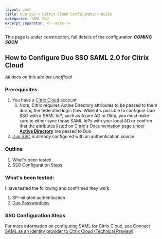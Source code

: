 ```yaml
---
layout: post
title: Duo SSO + Citrix Cloud Configuration Guide
categories: SAML SSO
excerpt_separator: <!--more-->
---
```


This page is under construction, full details of the configuration _**COMING SOON**_

## How to Configure Duo SSO SAML 2.0 for Citrix Cloud

*All docs on this site are unofficial* 

### Prerequisites:
1. You have a [Citrix Cloud](https://www.citrix.com/products/citrix-cloud/) account
   1. Note, Citrix requires Active Directory attributes to be passed to them during the federated login flow. While it's possible to configure Duo SSO with a SAML IdP, such as Azure AD or Okta, you must make sure to either sync those SAML IdPs with your local AD or confirm that the attributes listed on [Citrix's Documentation page under **Active Directory**](https://docs.citrix.com/en-us/citrix-cloud/citrix-cloud-management/identity-access-management/saml-identity.html) are passed to Duo
2. [Duo SSO](https://duo.com/docs/sso) is already configured with an authentication source

### Outline
1. What's been tested
2.  SSO Configuration Steps

<!--more-->

### What's been tested:

I have tested the following and confirmed they work:
1. SP-initiated authentication
2. [Duo Passwordless](https://duo.com/solutions/passwordless)

### SSO Configuration Steps

For more information on configuring SAML for Citrix Cloud, see [Connect SAML as an identity provider to Citrix Cloud (Technical Preview)](https://docs.citrix.com/en-us/citrix-cloud/citrix-cloud-management/identity-access-management/saml-identity.html)



